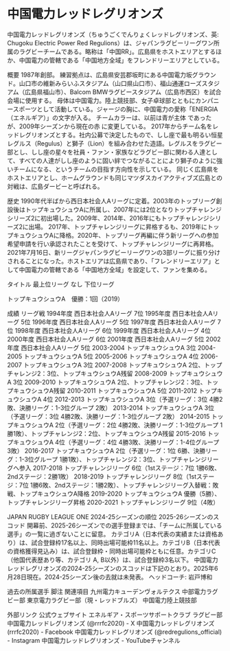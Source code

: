 # 中国電力レッドレグリオンズ

中国電力レッドレグリオンズ（ちゅうごくでんりょくレッドレグリオンズ、英: Chugoku Electric Power Red Regulions）は、ジャパンラグビーリーグワン所属のラグビーチームである。略称は「中国RR」。広島県をホストエリアとするほか、中国電力の管轄である「中国地方全域」をフレンドリーエリアとしている。

概要
1987年創部。
練習拠点は、広島県安芸郡坂町にある中国電力坂グラウンド。山口市の維新みらいふスタジアム（山口県山口市）、福山通運ローズスタジアム（広島県福山市）、Balcom BMWラグビースタジアム（広島市西区）を試合会場に使用する。
母体は中国電力。陸上競技部、女子卓球部とともにカンパニースポーツとして活動している。ジャージの胸に、中国電力の愛称「ENERGIA（エネルギア）」の文字が入る。
チームカラーは、以前は青が主体 であったが、2009年シーズンから現在の赤 に変更している。
2017年からチーム名をレッドレグリオンズとする。社内公募で決定したもので、しし座で最も明るい恒星レグルス（Regulus）と獅子（Lion）を組み合わせた造語。レグルスをラグビー部とし、しし座の星々を社員・ファン・家族などラグビー部に関わる人達として、すべての人達がしし座のように固い絆でつながることにより獅子のように強いチームになる、というチームの目指す方向性を示している。
同じく広島県をホストエリアとし、ホームグラウンドも同じマツダスカイアクティブズ広島との対戦は、広島ダービーと呼ばれる。

歴史
1990年代半ばから西日本社会人Aリーグに定着。2003年のトップリーグ創設後はトップキュウシュウAに所属し、2007年には2位となりトップチャレンジシリーズ2に初出場した。2009年、2014年、2016年にもトップチャレンジシリーズ2に出場。
2017年、トップチャレンジリーグに昇格するも、2019年にトップキュウシュウAに降格。2020年、トップリーグ再編に伴う新リーグへの参加希望申請を行い承認されたことを受けて、トップチャレンジリーグに再昇格。
2021年7月16日、新リーグジャパンラグビーリーグワンの3部リーグに振り分けされることになった。ホストエリアは広島県であり、「フレンドリーエリア」として中国電力の管轄である「中国地方全域」を設定して、ファンを集める。

タイトル
最上位リーグ
なし
下位リーグ

トップキュウシュウA　優勝：1回（2019）

成績
リーグ戦
1994年度 西日本社会人Aリーグ 7位
1995年度 西日本社会人Aリーグ 5位
1996年度 西日本社会人Aリーグ 5位
1997年度 西日本社会人Aリーグ 7位
1998年度 西日本社会人Aリーグ 6位
1999年度 西日本社会人Aリーグ 4位
2000年度 西日本社会人Aリーグ 6位
2001年度 西日本社会人Aリーグ 5位
2002年度 西日本社会人Aリーグ 5位
2003-2004 トップキュウシュウA 3位
2004-2005 トップキュウシュウA 5位
2005-2006 トップキュウシュウA 4位
2006-2007 トップキュウシュウA 3位
2007-2008 トップキュウシュウA 2位、トップチャレンジ2：3位、トップキュウシュウA残留
2008-2009 トップキュウシュウA 3位
2009-2010 トップキュウシュウA 2位、トップチャレンジ2：3位、トップキュウシュウA残留
2010-2011 トップキュウシュウA 5位
2011-2012 トップキュウシュウA 4位
2012-2013 トップキュウシュウA 3位（予選リーグ：3位 4勝2敗、決勝リーグ：1-3位グループ 2敗）
2013-2014 トップキュウシュウA 3位（予選リーグ：3位 4勝2敗、決勝リーグ：1-3位グループ 2敗）
2014-2015 トップキュウシュウA 2位（予選リーグ：2位 4勝2敗、決勝リーグ：1-3位グループ 1勝1敗）、トップチャレンジ2：2位、トップキュウシュウA残留
2015-2016 トップキュウシュウA 4位（予選リーグ：4位 4勝3敗、決勝リーグ：1-4位グループ 3敗）
2016-2017 トップキュウシュウA 2位（予選リーグ：1位 6勝、決勝リーグ：1-3位グループ 1勝1敗）、トップチャレンジ2：3位、トップチャレンジリーグへ参入
2017-2018 トップチャレンジリーグ 6位（1stステージ：7位 1勝6敗、2ndステージ：2勝1敗）
2018-2019 トップチャレンジリーグ 8位（1stステージ：7位 1勝6敗、2ndステージ：1勝2敗）、トップチャレンジリーグ入替戦：敗戦、トップキュウシュウA降格
2019-2020 トップキュウシュウA 優勝（5勝）、トップチャレンジリーグ昇格
2020-2021 トップチャレンジリーグ 9位（4敗）

JAPAN RUGBY LEAGUE ONE
2024-25シーズンの順位
2025-26シーズンのスコッド
開幕前、2025-26シーズンでの選手登録までは、「チームに所属している選手」の一覧に過ぎないことに留意。
カテゴリA（日本代表の実績または資格あり）は、試合登録枠17名以上、同時出場可能枠11名以上。カテゴリB（日本代表の資格獲得見込み）は、試合登録枠・同時出場可能枠ともに任意。カテゴリC（他国代表歴あり等、カテゴリ A, B以外）は、試合登録枠3名以下。
中国電力レッドレグリオンズの2024-25シーズンのスコッドは下記のとおり。2025年6月28日現在。2024-25シーズン後の去就は未発表。
ヘッドコーチ: 岩戸博和

過去の所属選手
脚注
関連項目
九州電力キューデンヴォルテクス
中部電力ラグビー部
東京電力ラグビー部（現・レッドブルズ）
中国電力陸上競技部

外部リンク
公式ウェブサイト
エネルギア・スポーツサポートクラブ ラグビー部
中国電力レッドレグリオンズ (@rrrfc2020) - X
中国電力レッドレグリオンズ (rrrfc2020) - Facebook 
中国電力レッドレグリオンズ (@redregulions_official) - Instagram 
中国電力レッドレグリオンズ - YouTubeチャンネル